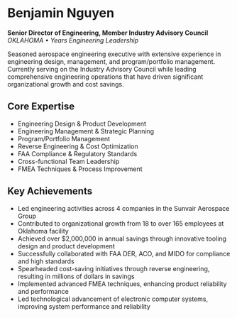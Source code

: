 # Benjamin Nguyen
**Senior Director of Engineering, Member Industry Advisory Council**  
*OKLAHOMA • Years Engineering Leadership*

Seasoned aerospace engineering executive with extensive experience in engineering design, management, and program/portfolio management. Currently serving on the Industry Advisory Council while leading comprehensive engineering operations that have driven significant organizational growth and cost savings.

## Core Expertise
- Engineering Design & Product Development
- Engineering Management & Strategic Planning
- Program/Portfolio Management
- Reverse Engineering & Cost Optimization
- FAA Compliance & Regulatory Standards
- Cross-functional Team Leadership
- FMEA Techniques & Process Improvement

## Key Achievements
- Led engineering activities across 4 companies in the Sunvair Aerospace Group
- Contributed to organizational growth from 18 to over 165 employees at Oklahoma facility
- Achieved over $2,000,000 in annual savings through innovative tooling design and product development
- Successfully collaborated with FAA DER, ACO, and MIDO for compliance and high standards
- Spearheaded cost-saving initiatives through reverse engineering, resulting in millions of dollars in savings
- Implemented advanced FMEA techniques, enhancing product reliability and performance
- Led technological advancement of electronic computer systems, improving system performance and reliability